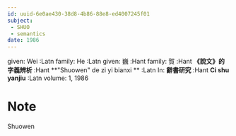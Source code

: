 ```yaml
---
id: uuid-6e0ae430-38d8-4b86-88e8-ed4007245f01
subject: 
 - SHUO
 - semantics
date: 1986
---
```


given: Wei :Latn
family: He :Latn
given: 巍 :Hant
family: 賀 :Hant
**《說文》的字義辨析** :Hant
**"Shuowen" de zi yi bianxi ** :Latn
In: 
**辭書研究** :Hant
**Ci shu yanjiu** :Latn
volume: 1, 1986
# Note
Shuowen